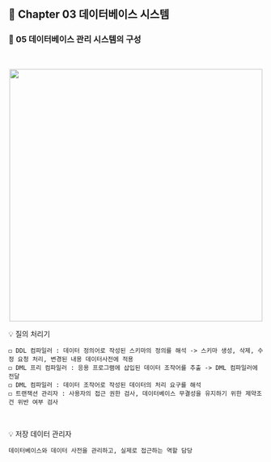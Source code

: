 ## 📒 Chapter 03 데이터베이스 시스템
### 📗 05 데이터베이스 관리 시스템의 구성
</br>

<p align="center"><img src="https://user-images.githubusercontent.com/45066381/137102620-5246278b-72ef-4b77-a217-3b1c3893c1ad.png" width="500" height="500"/></p>


💡 질의 처리기
    
    ◻️ DDL 컴파일러 : 데이터 정의어로 작성된 스키마의 정의를 해석 -> 스키마 생성, 삭제, 수정 요청 처리, 변경된 내용 데이터사전에 적용
    ◻️ DML 프리 컴파일러 : 응용 프로그램에 삽입된 데이터 조작어를 추출 -> DML 컴파일러에 전달
    ◻️ DML 컴파일러 : 데이터 조작어로 작성된 데이터의 처리 요구를 해석
    ◻️ 트랜잭션 관리자 : 사용자의 접근 권한 검사, 데이터베이스 무결성을 유지하기 위한 제약조건 위반 여부 검사
</br>    

💡 저장 데이터 관리자

    데이터베이스와 데이터 사전을 관리하고, 실제로 접근하는 역할 담당
